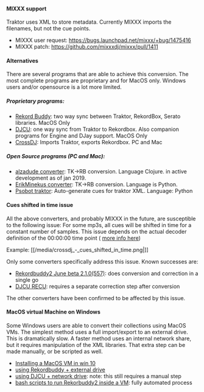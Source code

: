 #### MIXXX support

Traktor uses XML to store metadata. Currently MIXXX imports the
filenames, but not the cue points.

  - MIXXX user request: <https://bugs.launchpad.net/mixxx/+bug/1475416>
  - MIXXX patch: <https://github.com/mixxxdj/mixxx/pull/1411>

#### Alternatives

There are several programs that are able to achieve this conversion. The
most complete programs are proprietary and for MacOS only. Windows users
and/or opensource is a lot more limited.

##### Proprietary programs:

  - [Rekord Buddy](http://nextaudiolabs.com/): two way sync between
    Traktor, RekordBox, Serato libraries. MacOS Only
  - [DJCU](https://www.youtube.com/watch?v=y7s0Jw9R_ds&feature=youtu.be):
    one way sync from Traktor to Rekordbox. Also companion programs for
    Engine and DJay support. MacOS Only
  - [CrossDJ](http://www.mixvibes.com/cross-dj-software-mac-pc/):
    Imports Traktor, exports Rekordbox. PC and Mac

##### Open Source programs (PC and Mac):

  - [alzadude
    converter](https://github.com/digital-dj-tools/dj-data-converter/releases):
    TK-\>RB conversion. Language Clojure. in active development as of
    jan 2019.
  - [ErikMinekus
    converter](https://github.com/ErikMinekus/traktor-scripts/blob/master/rekordbox-export.py):
    TK-\>RB conversion. Language is Python.
  - [Psobot traktor](https://github.com/psobot/traktor): Auto-generate
    cues for traktor XML. Language: Python 

#### Cues shifted in time issue

All the above converters, and probably MIXXX in the future, are
susceptible to the following issue: For some mp3s, all cues will be
shifted in time for a constant number of samples. This issue depends on
the actual decoder definition of the 00:00:00 time point ( [more info
here](https://www.youtube.com/watch?v=Vl4nbvYmiP4))

Example: [[/media/crossdj_-_cues_shifted_in_time.png|]]

Only some converters specifically address this issue. Known successes
are:

  - [Rekordbuddy2 June
    beta 2.1.0(557)](https://forums.next.audio/t/traktor-rekordbox-cues-shifted-in-time-2/593):
    does conversion and correction in a single go
  - [DJCU RECU](https://www.youtube.com/watch?v=y7s0Jw9R_ds): requires a
    separate correction step after conversion

The other converters have been confirmed to be affected by this issue.

#### MacOS virtual Machine on Windows

Some Windows users are able to convert their collections using MacOS
VMs. The simplest method uses a full import/export to an external drive.
This is dramatically slow. A faster method uses an internal network
share, but it requires manipulation of the XML libraries. That extra
step can be made manually, or be scripted as well.

  - [Installing a MacOS VM in
    win 10](https://saintlad.com/install-macos-sierra-in-virtualbox-on-windows-10)
  - [using Rekordbuddy + external
    drive](https://www.reddit.com/r/Beatmatch/comments/52dvst/how_to_transfer_your_windowsbased_dj_library_from/)
  - [using DJCU + network
    drive](https://www.dropbox.com/s/4tyyi3me9tpm2uk/Windows%20Collection%20conversion%20whitepaper.pdf):
    note: this still requires a manual step
  - [bash scripts to run Rekorbuddy2 inside a
    VM](https://github.com/pestrela/music_scripts): fully automated
    process
